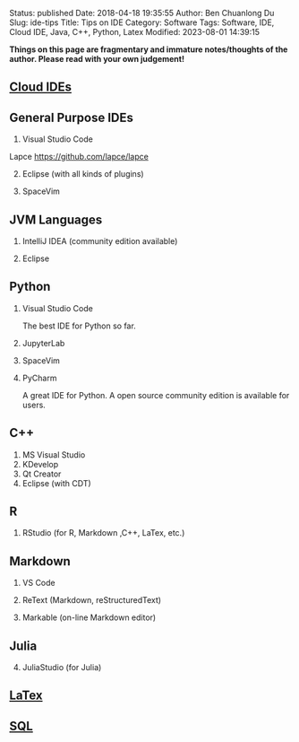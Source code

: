 Status: published
Date: 2018-04-18 19:35:55
Author: Ben Chuanlong Du
Slug: ide-tips
Title: Tips on IDE
Category: Software
Tags: Software, IDE, Cloud IDE, Java, C++, Python, Latex
Modified: 2023-08-01 14:39:15

**Things on this page are fragmentary and immature notes/thoughts of the author. Please read with your own judgement!**

## [Cloud IDEs](http://www.legendu.net/misc/blog/cloud-ide/)

## General Purpose IDEs

1. Visual Studio Code

Lapce
https://github.com/lapce/lapce

2. Eclipse (with all kinds of plugins)

3. SpaceVim

## JVM Languages

1. IntelliJ IDEA (community edition available)

2. Eclipse

## Python

1. Visual Studio Code

    The best IDE for Python so far.

2. JupyterLab

3. SpaceVim

2. PyCharm

    A great IDE for Python.
    A open source community edition is available for users.


## C++

1. MS Visual Studio
2. KDevelop
3. Qt Creator
4. Eclipse (with CDT)

## R

1. RStudio (for R, Markdown ,C++, LaTex, etc.)

## Markdown

1. VS Code

4. ReText (Markdown, reStructuredText)

5. Markable (on-line Markdown editor)

## Julia

4. JuliaStudio (for Julia)

## [LaTex](http://www.legendu.net/misc/blog/latex-ide)

## [SQL](http://www.legendu.net/misc/blog/ide-for-sql/)

